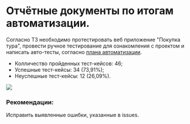 # Отчётные документы по итогам автоматизации.

Согласно ТЗ необходимо протестировать веб приложение "Покупка тура", провести ручное тестирование для ознакомления с проектом
и написать авто-тесты, согласно [плана автоматизации](Plan.md).

* Колличество пройденных тест-кейсов: 46;
* Успешные тест-кейсы: 34 (73,91%);
* Неуспешные тест-кейсы: 12 (26,09%).

![](../../Users/сергей/Desktop/2023-01-10_19-37-04.png)

### Рекомендации:
Исправить выявленные ошибки, указанные в issues.
